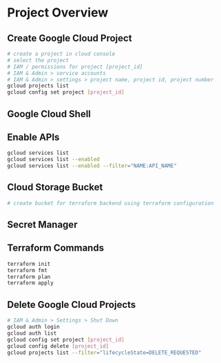 # Project Overview

## Create Google Cloud Project

```bash
# create a project in cloud console
# select the project
# IAM / permissions for project [project_id]
# IAM & Admin > service accounts
# IAM & Admin > settings > project name, project id, project number
gcloud projects list
gcloud config set project [project_id]
```

## Google Cloud Shell

## Enable APIs

```bash
gcloud services list 
gcloud services list --enabled
gcloud services list --enabled --filter="NAME:API_NAME"
```

## Cloud Storage Bucket

```bash
# create bucket for terraform backend using terraform configuration
```

## Secret Manager

## Terraform Commands

```bash
terraform init
terraform fmt
terraform plan
terraform apply
```

## Delete Google Cloud Projects

```bash
# IAM & Admin > Settings > Shut Down
gcloud auth login
gcloud auth list
gcloud config set project [project_id]
gcloud config delete [project_id]
gcloud projects list --filter="lifecycleState=DELETE_REQUESTED"

```
